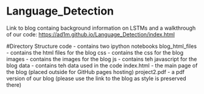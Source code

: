 # Language_Detection
Link to blog containg background information on LSTMs and a walkthrough of our code: https://ad1m.github.io/Language_Detection/index.html

#Directory Structure 
code - contains two ipython notebooks 
blog_html_files - contains the html files for the blog 
css - contains the css for the blog 
images - contains the images for the blog 
js - contains teh javascript for the blog 
data - contains teh data used in the code 
index.html - the main page of the blog (placed outside for GitHub pages hosting)
project2.pdf - a pdf version of our blog (please use the link to the blog as style is preserved there)
